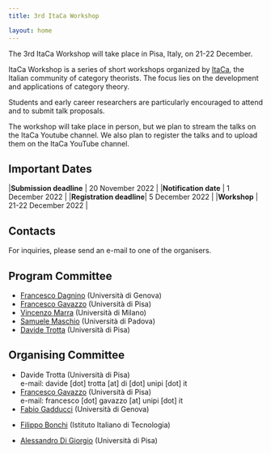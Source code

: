 ```yaml
---
title: 3rd ItaCa Workshop 

layout: home
---
```


The 3rd ItaCa Workshop will take place in Pisa, Italy, on 21-22 December.

ItaCa Workshop is a series of short workshops organized by [ItaCa](https://progetto-itaca.github.io), the Italian community of category theorists. The focus lies on the development and applications of category theory.

Students and early career researchers are particularly encouraged to attend and to submit talk proposals.

The workshop will take place in person, but we plan to stream the talks on the ItaCa Youtube channel. We also plan to register the talks and to upload them on the ItaCa YouTube channel.



## Important Dates

|**Submission deadline**  | 20 November 2022    |
|**Notification date**  | 1 December 2022    |
|**Registration deadline**| 5 December 2022    |
|**Workshop**             | 21-22 December 2022 |


## Contacts 

For inquiries, please send an e-mail to one of the organisers. 


## Program Committee
* [Francesco Dagnino](https://fdgn.github.io) (Università di Genova) 
* [Francesco Gavazzo](https://sites.google.com/view/francescogavazzo/home) (Università di Pisa)
* [Vincenzo Marra](http://marra.di.unimi.it) (Università di Milano)
* [Samuele Maschio](https://sites.google.com/view/samuelemaschio/home) (Università di Padova)
* [Davide Trotta](https://www.di.univr.it/?ent=persona&id=42247&lang=en) (Università di Pisa)

## Organising Committee 
* Davide Trotta (Università di Pisa)  
e-mail: davide [dot] trotta [at] di [dot] unipi [dot] it 
* [Francesco Gavazzo](https://fdgn.github.io/) (Università di Pisa)  
e-mail: francesco [dot] gavazzo [at] unipi [dot] it
* [Fabio Gadducci](https://jacopoemmenegger.wordpress.com/) (Università di Genova)  
<!-- e-mail: emmenegger [at] dima [dot] unige [dot] it --> 
* [Filippo Bonchi](https://enricoghiorzi.github.io) (Istituto Italiano di Tecnologia)  
<!-- e-mail: enrico [dot] ghiorzi [at] gmail [dot] com  -->
* [Alessandro Di Giorgio](https://enricoghiorzi.github.io) (Università di Pisa)  
<!-- e-mail: enrico [dot] ghiorzi [at] gmail [dot] com  -->





